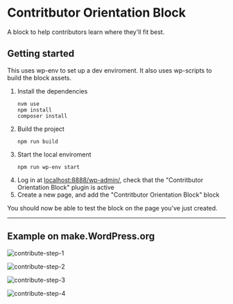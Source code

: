 # Contritbutor Orientation Block

A block to help contributors learn where they'll fit best. 

## Getting started

This uses wp-env to set up a dev enviroment. It also uses wp-scripts to build the block assets.

1. Install the dependencies
    ```
    nvm use
    npm install
    composer install
    ```
2. Build the project
    ```
    npm run build
    ```
3. Start the local enviroment
    ```
    npm run wp-env start
    ```
4. Log in at [localhost:8888/wp-admin/](http://localhost:8888/wp-admin/), check that the "Contritbutor Orientation Block" plugin is active
5. Create a new page, and add the "Contritbutor Orientation Block" block

You should now be able to test the block on the page you've just created.

-------

## Example on make.WordPress.org

![contribute-step-1](https://github.com/ryelle/wporg-contributor-orientation/assets/541093/428c4637-d9a0-4575-9bad-584acec6726f)

![contribute-step-2](https://github.com/ryelle/wporg-contributor-orientation/assets/541093/13084aef-a0fc-4e6c-ba7a-784ad19a8203)

![contribute-step-3](https://github.com/ryelle/wporg-contributor-orientation/assets/541093/a4ec56a8-e4af-4632-9532-efd85e110f1c)

![contribute-step-4](https://github.com/ryelle/wporg-contributor-orientation/assets/541093/5a6b91ac-43c3-4671-a597-ad7e5c9020aa)
